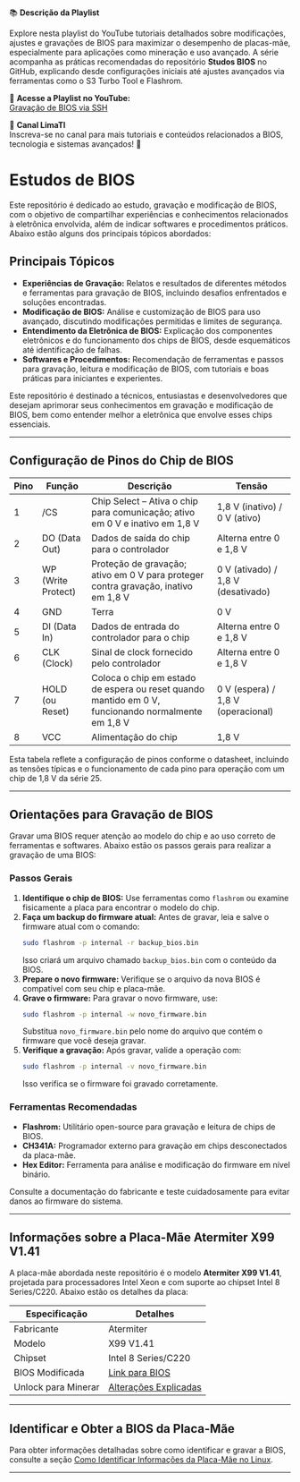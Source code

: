 
📚 **Descrição da Playlist**  

Explore nesta playlist do YouTube tutoriais detalhados sobre modificações, ajustes e gravações de BIOS para maximizar o desempenho de placas-mãe, especialmente para aplicações como mineração e uso avançado. A série acompanha as práticas recomendadas do repositório **Studos BIOS** no GitHub, explicando desde configurações iniciais até ajustes avançados via ferramentas como o S3 Turbo Tool e Flashrom.

🔗 **Acesse a Playlist no YouTube:**  
[Gravação de BIOS via SSH](https://www.youtube.com/embed/videoseries?si=PYtec5J6e1PF1A8t&amp;list=PLWtdOCrFeIoD1QzoUsaZPkX5H405ZAVho)


🎥 **Canal LimaTI**  
Inscreva-se no canal para mais tutoriais e conteúdos relacionados a BIOS, tecnologia e sistemas avançados! 🚀

# Estudos de BIOS

Este repositório é dedicado ao estudo, gravação e modificação de BIOS, com o objetivo de compartilhar experiências e conhecimentos relacionados à eletrônica envolvida, além de indicar softwares e procedimentos práticos. Abaixo estão alguns dos principais tópicos abordados:

## Principais Tópicos

- **Experiências de Gravação:** Relatos e resultados de diferentes métodos e ferramentas para gravação de BIOS, incluindo desafios enfrentados e soluções encontradas.
- **Modificação de BIOS:** Análise e customização de BIOS para uso avançado, discutindo modificações permitidas e limites de segurança.
- **Entendimento da Eletrônica de BIOS:** Explicação dos componentes eletrônicos e do funcionamento dos chips de BIOS, desde esquemáticos até identificação de falhas.
- **Softwares e Procedimentos:** Recomendação de ferramentas e passos para gravação, leitura e modificação de BIOS, com tutoriais e boas práticas para iniciantes e experientes.

Este repositório é destinado a técnicos, entusiastas e desenvolvedores que desejam aprimorar seus conhecimentos em gravação e modificação de BIOS, bem como entender melhor a eletrônica que envolve esses chips essenciais.

---

## Configuração de Pinos do Chip de BIOS

| Pino | Função       | Descrição                                                                                    | Tensão                       |
|------|--------------|---------------------------------------------------------------------------------------------|------------------------------|
| 1    | /CS          | Chip Select – Ativa o chip para comunicação; ativo em 0 V e inativo em 1,8 V               | 1,8 V (inativo) / 0 V (ativo) |
| 2    | DO (Data Out) | Dados de saída do chip para o controlador                                                  | Alterna entre 0 e 1,8 V      |
| 3    | WP (Write Protect) | Proteção de gravação; ativo em 0 V para proteger contra gravação, inativo em 1,8 V     | 0 V (ativado) / 1,8 V (desativado) |
| 4    | GND          | Terra                                                                                       | 0 V                          |
| 5    | DI (Data In) | Dados de entrada do controlador para o chip                                                | Alterna entre 0 e 1,8 V      |
| 6    | CLK (Clock)  | Sinal de clock fornecido pelo controlador                                                  | Alterna entre 0 e 1,8 V      |
| 7    | HOLD (ou Reset) | Coloca o chip em estado de espera ou reset quando mantido em 0 V, funcionando normalmente em 1,8 V | 0 V (espera) / 1,8 V (operacional) |
| 8    | VCC          | Alimentação do chip                                                                         | 1,8 V                        |

Esta tabela reflete a configuração de pinos conforme o datasheet, incluindo as tensões típicas e o funcionamento de cada pino para operação com um chip de 1,8 V da série 25.

---

## Orientações para Gravação de BIOS

Gravar uma BIOS requer atenção ao modelo do chip e ao uso correto de ferramentas e softwares. Abaixo estão os passos gerais para realizar a gravação de uma BIOS:

### Passos Gerais

1. **Identifique o chip de BIOS:** Use ferramentas como `flashrom` ou examine fisicamente a placa para encontrar o modelo do chip.
2. **Faça um backup do firmware atual:** Antes de gravar, leia e salve o firmware atual com o comando:
   ```sh
   sudo flashrom -p internal -r backup_bios.bin
   ```
   Isso criará um arquivo chamado `backup_bios.bin` com o conteúdo da BIOS.
3. **Prepare o novo firmware:** Verifique se o arquivo da nova BIOS é compatível com seu chip e placa-mãe.
4. **Grave o firmware:** Para gravar o novo firmware, use:
   ```sh
   sudo flashrom -p internal -w novo_firmware.bin
   ```
   Substitua `novo_firmware.bin` pelo nome do arquivo que contém o firmware que você deseja gravar.
5. **Verifique a gravação:** Após gravar, valide a operação com:
   ```sh
   sudo flashrom -p internal -v novo_firmware.bin
   ```
   Isso verifica se o firmware foi gravado corretamente.

### Ferramentas Recomendadas

- **Flashrom:** Utilitário open-source para gravação e leitura de chips de BIOS.
- **CH341A:** Programador externo para gravação em chips desconectados da placa-mãe.
- **Hex Editor:** Ferramenta para análise e modificação do firmware em nível binário.

Consulte a documentação do fabricante e teste cuidadosamente para evitar danos ao firmware do sistema.

---

## Informações sobre a Placa-Mãe Atermiter X99 V1.41

A placa-mãe abordada neste repositório é o modelo **Atermiter X99 V1.41**, projetada para processadores Intel Xeon e com suporte ao chipset Intel 8 Series/C220. Abaixo estão os detalhes da placa:

| Especificação       | Detalhes                        |
|---------------------|----------------------------------|
| Fabricante          | Atermiter                       |
| Modelo              | X99 V1.41                       |
| Chipset             | Intel 8 Series/C220             |
| BIOS Modificada     | [Link para BIOS](https://github.com/debianlima/studos_bios/blob/main/motherboards/Atermiter/x99_v1.41/bios_x99_powerlost_20x20_turbo_hack.bin) |
|Unlock para Minerar  | [Alterações Explicadas](https://github.com/debianlima/studos_bios/blob/main/motherboards/Atermiter/x99_v1.41/readmeunlookminer.md) |


---

## Identificar e Obter a BIOS da Placa-Mãe

Para obter informações detalhadas sobre como identificar e gravar a BIOS, consulte a seção [Como Identificar Informações da Placa-Mãe no Linux](https://github.com/debianlima/studos_bios/blob/main/motherboards/Atermiter/readme.md).

---
```
